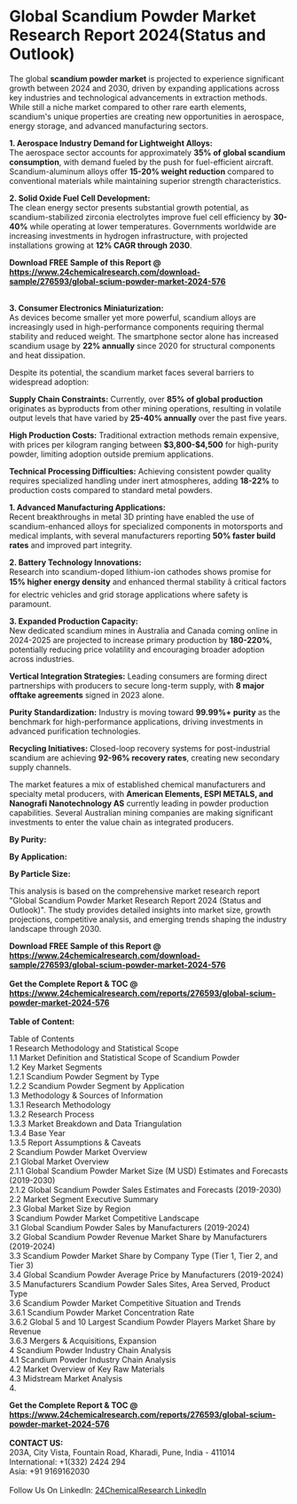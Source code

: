 <h1>Global Scandium Powder Market Research Report 2024(Status and Outlook)</h1><p>The global <strong>scandium powder market</strong> is projected to experience significant growth between 2024 and 2030, driven by expanding applications across key industries and technological advancements in extraction methods. While still a niche market compared to other rare earth elements, scandium's unique properties are creating new opportunities in aerospace, energy storage, and advanced manufacturing sectors.</p><p><strong>1. Aerospace Industry Demand for Lightweight Alloys:</strong><br>
The aerospace sector accounts for approximately <strong>35% of global scandium consumption</strong>, with demand fueled by the push for fuel-efficient aircraft. Scandium-aluminum alloys offer <strong>15-20% weight reduction</strong> compared to conventional materials while maintaining superior strength characteristics.</p><p><strong>2. Solid Oxide Fuel Cell Development:</strong><br>
The clean energy sector presents substantial growth potential, as scandium-stabilized zirconia electrolytes improve fuel cell efficiency by <strong>30-40%</strong> while operating at lower temperatures. Governments worldwide are increasing investments in hydrogen infrastructure, with projected installations growing at <strong>12% CAGR through 2030</strong>.</p><div><b>Download FREE Sample of this Report @ 
            <a href="https://www.24chemicalresearch.com/download-sample/276593/global-scium-powder-market-2024-576">
            https://www.24chemicalresearch.com/download-sample/276593/global-scium-powder-market-2024-576</a></b></div><br><p><strong>3. Consumer Electronics Miniaturization:</strong><br>
As devices become smaller yet more powerful, scandium alloys are increasingly used in high-performance components requiring thermal stability and reduced weight. The smartphone sector alone has increased scandium usage by <strong>22% annually</strong> since 2020 for structural components and heat dissipation.</p><p>Despite its potential, the scandium market faces several barriers to widespread adoption:</p><p><strong>Supply Chain Constraints:</strong> Currently, over <strong>85% of global production</strong> originates as byproducts from other mining operations, resulting in volatile output levels that have varied by <strong>25-40% annually</strong> over the past five years.</p><p><strong>High Production Costs:</strong> Traditional extraction methods remain expensive, with prices per kilogram ranging between <strong>$3,800-$4,500</strong> for high-purity powder, limiting adoption outside premium applications.</p><p><strong>Technical Processing Difficulties:</strong> Achieving consistent powder quality requires specialized handling under inert atmospheres, adding <strong>18-22%</strong> to production costs compared to standard metal powders.</p><p><strong>1. Advanced Manufacturing Applications:</strong><br>
Recent breakthroughs in metal 3D printing have enabled the use of scandium-enhanced alloys for specialized components in motorsports and medical implants, with several manufacturers reporting <strong>50% faster build rates</strong> and improved part integrity.</p><p><strong>2. Battery Technology Innovations:</strong><br>
Research into scandium-doped lithium-ion cathodes shows promise for <strong>15% higher energy density</strong> and enhanced thermal stability â critical factors for electric vehicles and grid storage applications where safety is paramount.</p><p><strong>3. Expanded Production Capacity:</strong><br>
New dedicated scandium mines in Australia and Canada coming online in 2024-2025 are projected to increase primary production by <strong>180-220%</strong>, potentially reducing price volatility and encouraging broader adoption across industries.</p><p><strong>Vertical Integration Strategies:</strong> Leading consumers are forming direct partnerships with producers to secure long-term supply, with <strong>8 major offtake agreements</strong> signed in 2023 alone.</p><p><strong>Purity Standardization:</strong> Industry is moving toward <strong>99.99%+ purity</strong> as the benchmark for high-performance applications, driving investments in advanced purification technologies.</p><p><strong>Recycling Initiatives:</strong> Closed-loop recovery systems for post-industrial scandium are achieving <strong>92-96% recovery rates</strong>, creating new secondary supply channels.</p><p>The market features a mix of established chemical manufacturers and specialty metal producers, with <strong>American Elements, ESPI METALS, and Nanografi Nanotechnology AS</strong> currently leading in powder production capabilities. Several Australian mining companies are making significant investments to enter the value chain as integrated producers.</p><p><strong>By Purity:</strong></p><p><strong>By Application:</strong></p><p><strong>By Particle Size:</strong></p><p>This analysis is based on the comprehensive market research report "Global Scandium Powder Market Research Report 2024 (Status and Outlook)". The study provides detailed insights into market size, growth projections, competitive analysis, and emerging trends shaping the industry landscape through 2030.</p><div><b>Download FREE Sample of this Report @ 
            <a href="https://www.24chemicalresearch.com/download-sample/276593/global-scium-powder-market-2024-576">
            https://www.24chemicalresearch.com/download-sample/276593/global-scium-powder-market-2024-576</a></b></div><br><div><b>Get the Complete Report & TOC @ 
            <a href="https://www.24chemicalresearch.com/reports/276593/global-scium-powder-market-2024-576">
            https://www.24chemicalresearch.com/reports/276593/global-scium-powder-market-2024-576</a></b></div><br>
            <b>Table of Content:</b><p>Table of Contents<br />
1 Research Methodology and Statistical Scope<br />
1.1 Market Definition and Statistical Scope of Scandium Powder<br />
1.2 Key Market Segments<br />
1.2.1 Scandium Powder Segment by Type<br />
1.2.2 Scandium Powder Segment by Application<br />
1.3 Methodology & Sources of Information<br />
1.3.1 Research Methodology<br />
1.3.2 Research Process<br />
1.3.3 Market Breakdown and Data Triangulation<br />
1.3.4 Base Year<br />
1.3.5 Report Assumptions & Caveats<br />
2 Scandium Powder Market Overview<br />
2.1 Global Market Overview<br />
2.1.1 Global Scandium Powder Market Size (M USD) Estimates and Forecasts (2019-2030)<br />
2.1.2 Global Scandium Powder Sales Estimates and Forecasts (2019-2030)<br />
2.2 Market Segment Executive Summary<br />
2.3 Global Market Size by Region<br />
3 Scandium Powder Market Competitive Landscape<br />
3.1 Global Scandium Powder Sales by Manufacturers (2019-2024)<br />
3.2 Global Scandium Powder Revenue Market Share by Manufacturers (2019-2024)<br />
3.3 Scandium Powder Market Share by Company Type (Tier 1, Tier 2, and Tier 3)<br />
3.4 Global Scandium Powder Average Price by Manufacturers (2019-2024)<br />
3.5 Manufacturers Scandium Powder Sales Sites, Area Served, Product Type<br />
3.6 Scandium Powder Market Competitive Situation and Trends<br />
3.6.1 Scandium Powder Market Concentration Rate<br />
3.6.2 Global 5 and 10 Largest Scandium Powder Players Market Share by Revenue<br />
3.6.3 Mergers & Acquisitions, Expansion<br />
4 Scandium Powder Industry Chain Analysis<br />
4.1 Scandium Powder Industry Chain Analysis<br />
4.2 Market Overview of Key Raw Materials<br />
4.3 Midstream Market Analysis<br />
4.</p><div><b>Get the Complete Report & TOC @ 
            <a href="https://www.24chemicalresearch.com/reports/276593/global-scium-powder-market-2024-576">
            https://www.24chemicalresearch.com/reports/276593/global-scium-powder-market-2024-576</a></b></div><br><b>CONTACT US:</b><br>
            203A, City Vista, Fountain Road, Kharadi, Pune, India - 411014<br>
            International: +1(332) 2424 294<br>
            Asia: +91 9169162030 <br><br>
            Follow Us On LinkedIn: <a href="https://www.linkedin.com/company/24chemicalresearch/">24ChemicalResearch LinkedIn</a>